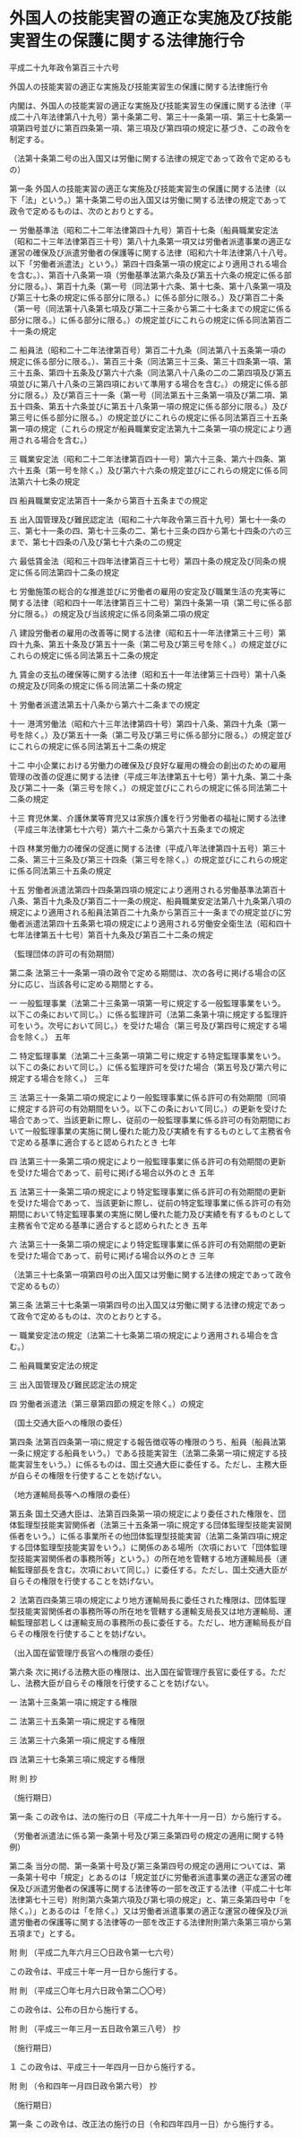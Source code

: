 # 外国人の技能実習の適正な実施及び技能実習生の保護に関する法律施行令

平成二十九年政令第百三十六号

外国人の技能実習の適正な実施及び技能実習生の保護に関する法律施行令

内閣は、外国人の技能実習の適正な実施及び技能実習生の保護に関する法律（平成二十八年法律第八十九号）第十条第二号、第三十一条第一項、第三十七条第一項第四号並びに第百四条第一項、第三項及び第四項の規定に基づき、この政令を制定する。

（法第十条第二号の出入国又は労働に関する法律の規定であって政令で定めるもの）

第一条 外国人の技能実習の適正な実施及び技能実習生の保護に関する法律（以下「法」という。）第十条第二号の出入国又は労働に関する法律の規定であって政令で定めるものは、次のとおりとする。

一 労働基準法（昭和二十二年法律第四十九号）第百十七条（船員職業安定法（昭和二十三年法律第百三十号）第八十九条第一項又は労働者派遣事業の適正な運営の確保及び派遣労働者の保護等に関する法律（昭和六十年法律第八十八号。以下「労働者派遣法」という。）第四十四条第一項の規定により適用される場合を含む。）、第百十八条第一項（労働基準法第六条及び第五十六条の規定に係る部分に限る。）、第百十九条（第一号（同法第十六条、第十七条、第十八条第一項及び第三十七条の規定に係る部分に限る。）に係る部分に限る。）及び第百二十条（第一号（同法第十八条第七項及び第二十三条から第二十七条までの規定に係る部分に限る。）に係る部分に限る。）の規定並びにこれらの規定に係る同法第百二十一条の規定

二 船員法（昭和二十二年法律第百号）第百二十九条（同法第八十五条第一項の規定に係る部分に限る。）、第百三十条（同法第三十三条、第三十四条第一項、第三十五条、第四十五条及び第六十六条（同法第八十八条の二の二第四項及び第五項並びに第八十八条の三第四項において準用する場合を含む。）の規定に係る部分に限る。）及び第百三十一条（第一号（同法第五十三条第一項及び第二項、第五十四条、第五十六条並びに第五十八条第一項の規定に係る部分に限る。）及び第三号に係る部分に限る。）の規定並びにこれらの規定に係る同法第百三十五条第一項の規定（これらの規定が船員職業安定法第九十二条第一項の規定により適用される場合を含む。）

三 職業安定法（昭和二十二年法律第百四十一号）第六十三条、第六十四条、第六十五条（第一号を除く。）及び第六十六条の規定並びにこれらの規定に係る同法第六十七条の規定

四 船員職業安定法第百十一条から第百十五条までの規定

五 出入国管理及び難民認定法（昭和二十六年政令第三百十九号）第七十一条の三、第七十一条の四、第七十三条の二、第七十三条の四から第七十四条の六の三まで、第七十四条の八及び第七十六条の二の規定

六 最低賃金法（昭和三十四年法律第百三十七号）第四十条の規定及び同条の規定に係る同法第四十二条の規定

七 労働施策の総合的な推進並びに労働者の雇用の安定及び職業生活の充実等に関する法律（昭和四十一年法律第百三十二号）第四十条第一項（第二号に係る部分に限る。）の規定及び当該規定に係る同条第二項の規定

八 建設労働者の雇用の改善等に関する法律（昭和五十一年法律第三十三号）第四十九条、第五十条及び第五十一条（第二号及び第三号を除く。）の規定並びにこれらの規定に係る同法第五十二条の規定

九 賃金の支払の確保等に関する法律（昭和五十一年法律第三十四号）第十八条の規定及び同条の規定に係る同法第二十条の規定

十 労働者派遣法第五十八条から第六十二条までの規定

十一 港湾労働法（昭和六十三年法律第四十号）第四十八条、第四十九条（第一号を除く。）及び第五十一条（第二号及び第三号に係る部分に限る。）の規定並びにこれらの規定に係る同法第五十二条の規定

十二 中小企業における労働力の確保及び良好な雇用の機会の創出のための雇用管理の改善の促進に関する法律（平成三年法律第五十七号）第十九条、第二十条及び第二十一条（第三号を除く。）の規定並びにこれらの規定に係る同法第二十二条の規定

十三 育児休業、介護休業等育児又は家族介護を行う労働者の福祉に関する法律（平成三年法律第七十六号）第六十二条から第六十五条までの規定

十四 林業労働力の確保の促進に関する法律（平成八年法律第四十五号）第三十二条、第三十三条及び第三十四条（第三号を除く。）の規定並びにこれらの規定に係る同法第三十五条の規定

十五 労働者派遣法第四十四条第四項の規定により適用される労働基準法第百十八条、第百十九条及び第百二十一条の規定、船員職業安定法第八十九条第八項の規定により適用される船員法第百二十九条から第百三十一条までの規定並びに労働者派遣法第四十五条第七項の規定により適用される労働安全衛生法（昭和四十七年法律第五十七号）第百十九条及び第百二十二条の規定

（監理団体の許可の有効期間）

第二条 法第三十一条第一項の政令で定める期間は、次の各号に掲げる場合の区分に応じ、当該各号に定める期間とする。

一 一般監理事業（法第二十三条第一項第一号に規定する一般監理事業をいう。以下この条において同じ。）に係る監理許可（法第二条第十項に規定する監理許可をいう。次号において同じ。）を受けた場合（第三号及び第四号に規定する場合を除く。） 五年

二 特定監理事業（法第二十三条第一項第二号に規定する特定監理事業をいう。以下この条において同じ。）に係る監理許可を受けた場合（第五号及び第六号に規定する場合を除く。） 三年

三 法第三十一条第二項の規定により一般監理事業に係る許可の有効期間（同項に規定する許可の有効期間をいう。以下この条において同じ。）の更新を受けた場合であって、当該更新に際し、従前の一般監理事業に係る許可の有効期間において一般監理事業の実施に関し優れた能力及び実績を有するものとして主務省令で定める基準に適合すると認められたとき 七年

四 法第三十一条第二項の規定により一般監理事業に係る許可の有効期間の更新を受けた場合であって、前号に掲げる場合以外のとき 五年

五 法第三十一条第二項の規定により特定監理事業に係る許可の有効期間の更新を受けた場合であって、当該更新に際し、従前の特定監理事業に係る許可の有効期間において特定監理事業の実施に関し優れた能力及び実績を有するものとして主務省令で定める基準に適合すると認められたとき 五年

六 法第三十一条第二項の規定により特定監理事業に係る許可の有効期間の更新を受けた場合であって、前号に掲げる場合以外のとき 三年

（法第三十七条第一項第四号の出入国又は労働に関する法律の規定であって政令で定めるもの）

第三条 法第三十七条第一項第四号の出入国又は労働に関する法律の規定であって政令で定めるものは、次のとおりとする。

一 職業安定法の規定（法第二十七条第二項の規定により適用される場合を含む。）

二 船員職業安定法の規定

三 出入国管理及び難民認定法の規定

四 労働者派遣法（第三章第四節の規定を除く。）の規定

（国土交通大臣への権限の委任）

第四条 法第百四条第一項に規定する報告徴収等の権限のうち、船員（船員法第一条に規定する船員をいう。）である技能実習生（法第二条第一項に規定する技能実習生をいう。）に係るものは、国土交通大臣に委任する。ただし、主務大臣が自らその権限を行使することを妨げない。

（地方運輸局長等への権限の委任）

第五条 国土交通大臣は、法第百四条第一項の規定により委任された権限を、団体監理型技能実習関係者（法第三十五条第一項に規定する団体監理型技能実習関係者をいう。）に係る事業所その他団体監理型技能実習（法第二条第四項に規定する団体監理型技能実習をいう。）に関係のある場所（次項において「団体監理型技能実習関係者の事務所等」という。）の所在地を管轄する地方運輸局長（運輸監理部長を含む。次項において同じ。）に委任する。ただし、国土交通大臣が自らその権限を行使することを妨げない。

２ 法第百四条第三項の規定により地方運輸局長に委任された権限は、団体監理型技能実習関係者の事務所等の所在地を管轄する運輸支局長又は地方運輸局、運輸監理部若しくは運輸支局の事務所の長に委任する。ただし、地方運輸局長が自らその権限を行使することを妨げない。

（出入国在留管理庁長官への権限の委任）

第六条 次に掲げる法務大臣の権限は、出入国在留管理庁長官に委任する。ただし、法務大臣が自らその権限を行使することを妨げない。

一 法第十三条第一項に規定する権限

二 法第三十五条第一項に規定する権限

三 法第三十六条第一項に規定する権限

四 法第三十七条第三項に規定する権限

附 則 抄

（施行期日）

第一条 この政令は、法の施行の日（平成二十九年十一月一日）から施行する。

（労働者派遣法に係る第一条第十号及び第三条第四号の規定の適用に関する特例）

第二条 当分の間、第一条第十号及び第三条第四号の規定の適用については、第一条第十号中「規定」とあるのは「規定並びに労働者派遣事業の適正な運営の確保及び派遣労働者の保護等に関する法律等の一部を改正する法律（平成二十七年法律第七十三号）附則第六条第六項及び第七項の規定」と、第三条第四号中「を除く。）」とあるのは「を除く。）又は労働者派遣事業の適正な運営の確保及び派遣労働者の保護等に関する法律等の一部を改正する法律附則第六条第三項から第五項まで」とする。

附 則 （平成二九年六月三〇日政令第一七六号）

この政令は、平成三十年一月一日から施行する。

附 則 （平成三〇年七月六日政令第二〇〇号）

この政令は、公布の日から施行する。

附 則 （平成三一年三月一五日政令第三八号） 抄

（施行期日）

１ この政令は、平成三十一年四月一日から施行する。

附 則 （令和四年一月四日政令第六号） 抄

（施行期日）

第一条 この政令は、改正法の施行の日（令和四年四月一日）から施行する。
